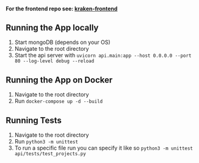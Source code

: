 #### For the frontend repo see: [kraken-frontend](https://github.com/yismailuofa/kraken-frontend)

## Running the App locally

1. Start mongoDB (depends on your OS)
2. Navigate to the root directory
3. Start the api server with `uvicorn api.main:app --host 0.0.0.0 --port 80 --log-level debug --reload`

## Running the App on Docker

1. Navigate to the root directory
2. Run `docker-compose up -d --build`

## Running Tests

1. Navigate to the root directory
2. Run `python3 -m unittest`
3. To run a specific file run you can specify it like so `python3 -m unittest api/tests/test_projects.py`
